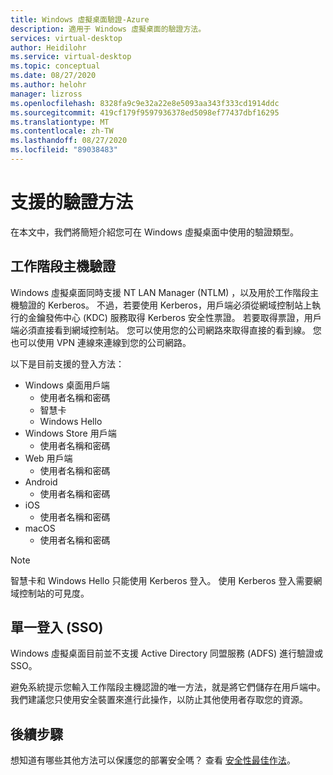 ```yaml
---
title: Windows 虛擬桌面驗證-Azure
description: 適用于 Windows 虛擬桌面的驗證方法。
services: virtual-desktop
author: Heidilohr
ms.service: virtual-desktop
ms.topic: conceptual
ms.date: 08/27/2020
ms.author: helohr
manager: lizross
ms.openlocfilehash: 8328fa9c9e32a22e8e5093aa343f333cd1914ddc
ms.sourcegitcommit: 419cf179f9597936378ed5098ef77437dbf16295
ms.translationtype: MT
ms.contentlocale: zh-TW
ms.lasthandoff: 08/27/2020
ms.locfileid: "89038483"
---
```

# <a name="supported-authentication-methods"></a>支援的驗證方法

在本文中，我們將簡短介紹您可在 Windows 虛擬桌面中使用的驗證類型。

## <a name="session-host-authentication"></a>工作階段主機驗證

Windows 虛擬桌面同時支援 NT LAN Manager (NTLM) ，以及用於工作階段主機驗證的 Kerberos。 不過，若要使用 Kerberos，用戶端必須從網域控制站上執行的金鑰發佈中心 (KDC) 服務取得 Kerberos 安全性票證。 若要取得票證，用戶端必須直接看到網域控制站。 您可以使用您的公司網路來取得直接的看到線。 您也可以使用 VPN 連線來連線到您的公司網路。

以下是目前支援的登入方法：

- Windows 桌面用戶端
    - 使用者名稱和密碼
    - 智慧卡
    - Windows Hello
- Windows Store 用戶端
    - 使用者名稱和密碼
- Web 用戶端
    - 使用者名稱和密碼
- Android
    - 使用者名稱和密碼
- iOS
    - 使用者名稱和密碼
- macOS
    - 使用者名稱和密碼

>[!NOTE]
>智慧卡和 Windows Hello 只能使用 Kerberos 登入。 使用 Kerberos 登入需要網域控制站的可見度。

## <a name="single-sign-on-sso"></a>單一登入 (SSO) 

Windows 虛擬桌面目前並不支援 Active Directory 同盟服務 (ADFS) 進行驗證或 SSO。

避免系統提示您輸入工作階段主機認證的唯一方法，就是將它們儲存在用戶端中。 我們建議您只使用安全裝置來進行此操作，以防止其他使用者存取您的資源。

## <a name="next-steps"></a>後續步驟

想知道有哪些其他方法可以保護您的部署安全嗎？ 查看 [安全性最佳作法](security-guide.md)。
